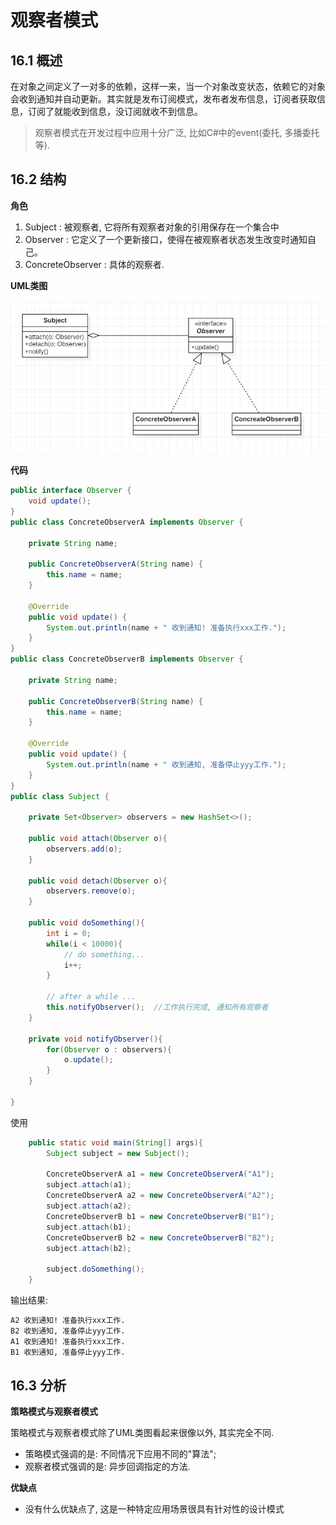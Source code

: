 # 观察者模式

## 16.1 概述

在对象之间定义了一对多的依赖，这样一来，当一个对象改变状态，依赖它的对象会收到通知并自动更新。其实就是发布订阅模式，发布者发布信息，订阅者获取信息，订阅了就能收到信息，没订阅就收不到信息。

> 观察者模式在开发过程中应用十分广泛, 比如C#中的event(委托, 多播委托等).

## 16.2 结构

**角色**

1. Subject : 被观察者, 它将所有观察者对象的引用保存在一个集合中
2. Observer : 它定义了一个更新接口，使得在被观察者状态发生改变时通知自己。
3. ConcreteObserver : 具体的观察者.

**UML类图**

![image](img/observer.png)

**代码**

```java
public interface Observer {
    void update();
}
public class ConcreteObserverA implements Observer {

    private String name;

    public ConcreteObserverA(String name) {
        this.name = name;
    }

    @Override
    public void update() {
        System.out.println(name + " 收到通知! 准备执行xxx工作.");
    }
}
public class ConcreteObserverB implements Observer {

    private String name;

    public ConcreteObserverB(String name) {
        this.name = name;
    }

    @Override
    public void update() {
        System.out.println(name + " 收到通知, 准备停止yyy工作.");
    }
}
public class Subject {

    private Set<Observer> observers = new HashSet<>();

    public void attach(Observer o){
        observers.add(o);
    }

    public void detach(Observer o){
        observers.remove(o);
    }

    public void doSomething(){
        int i = 0;
        while(i < 10000){
            // do something...
            i++;
        }

        // after a while ...
        this.notifyObserver();  //工作执行完成, 通知所有观察者
    }

    private void notifyObserver(){
        for(Observer o : observers){
            o.update();
        }
    }

}
```

使用

```java
    public static void main(String[] args){
        Subject subject = new Subject();

        ConcreteObserverA a1 = new ConcreteObserverA("A1");
        subject.attach(a1);
        ConcreteObserverA a2 = new ConcreteObserverA("A2");
        subject.attach(a2);
        ConcreteObserverB b1 = new ConcreteObserverB("B1");
        subject.attach(b1);
        ConcreteObserverB b2 = new ConcreteObserverB("B2");
        subject.attach(b2);

        subject.doSomething();
    }
```

输出结果:
```txt
A2 收到通知! 准备执行xxx工作.
B2 收到通知, 准备停止yyy工作.
A1 收到通知! 准备执行xxx工作.
B1 收到通知, 准备停止yyy工作.
```

## 16.3 分析

**策略模式与观察者模式**

策略模式与观察者模式除了UML类图看起来很像以外, 其实完全不同.

* 策略模式强调的是: 不同情况下应用不同的"算法"; 
* 观察者模式强调的是: 异步回调指定的方法.

**优缺点**

* 没有什么优缺点了, 这是一种特定应用场景很具有针对性的设计模式